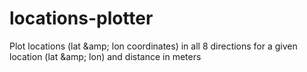 # locations-plotter
Plot locations (lat &amp;amp; lon coordinates) in all 8 directions for a given location (lat &amp;amp; lon) and distance in meters
